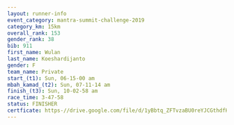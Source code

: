 ```yaml
---
layout: runner-info 
event_category: mantra-summit-challenge-2019 
category_km: 15km 
overall_rank: 153
gender_rank: 38
bib: 911
first_name: Wulan
last_name: Koeshardijanto
gender: F
team_name: Private
start_(t1): Sun, 06-15-00 am
mbah_kamad_(t2): Sun, 07-11-14 am
finish_(t3): Sun, 10-02-58 am
race_time: 3-47-58
status: FINISHER
certficate: https-//drive.google.com/file/d/1yBbtq_ZFTvzaBU0reYJCGthdfHqoSZet/view?usp=sharing
---
```

